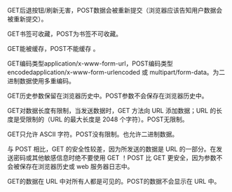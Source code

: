 GET后退按钮/刷新无害，POST数据会被重新提交（浏览器应该告知用户数据会被重新提交）。

GET书签可收藏，POST为书签不可收藏。

GET能被缓存，POST不能缓存 。

GET编码类型application/x-www-form-url，POST编码类型encodedapplication/x-www-form-urlencoded 或 multipart/form-data。为二进制数据使用多重编码。

GET历史参数保留在浏览器历史中。POST参数不会保存在浏览器历史中。

GET对数据长度有限制，当发送数据时，GET 方法向 URL 添加数据；URL 的长度是受限制的（URL 的最大长度是 2048 个字符）。POST无限制。

GET只允许 ASCII 字符。POST没有限制。也允许二进制数据。

与 POST 相比，GET 的安全性较差，因为所发送的数据是 URL 的一部分。在发送密码或其他敏感信息时绝不要使用 GET ！POST 比 GET 更安全，因为参数不会被保存在浏览器历史或 web 服务器日志中。

GET的数据在 URL 中对所有人都是可见的。POST的数据不会显示在 URL 中。

